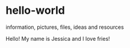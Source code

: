 # hello-world
information, pictures, files, ideas and resources

Hello! My name is Jessica and I love fries!
